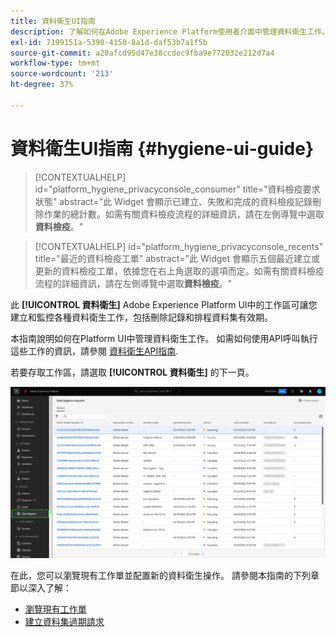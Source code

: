 ```yaml
---
title: 資料衛生UI指南
description: 了解如何在Adobe Experience Platform使用者介面中管理資料衛生工作。
exl-id: 7199151a-5390-4150-8a1d-daf53b7a1f5b
source-git-commit: a20afcd95d47e38ccdec9fba9e772032e212d7a4
workflow-type: tm+mt
source-wordcount: '213'
ht-degree: 37%

---
```


# 資料衛生UI指南 {#hygiene-ui-guide}

>[!CONTEXTUALHELP]
>id="platform_hygiene_privacyconsole_consumer"
>title="資料檢疫要求狀態"
>abstract="此 Widget 會顯示已建立、失敗和完成的資料檢疫記錄刪除作業的總計數。如需有關資料檢疫流程的詳細資訊，請在左側導覽中選取&#x200B;**資料檢疫**。"

>[!CONTEXTUALHELP]
>id="platform_hygiene_privacyconsole_recents"
>title="最近的資料檢疫工單"
>abstract="此 Widget 會顯示五個最近建立或更新的資料檢疫工單，依據您在右上角選取的選項而定。如需有關資料檢疫流程的詳細資訊，請在左側導覽中選取&#x200B;**資料檢疫**。"

此 **[!UICONTROL 資料衛生]** Adobe Experience Platform UI中的工作區可讓您建立和監控各種資料衛生工作，包括刪除記錄和排程資料集有效期。

本指南說明如何在Platform UI中管理資料衛生工作。 如需如何使用API呼叫執行這些工作的資訊，請參閱 [資料衛生API指南](../api/overview.md).

若要存取工作區，請選取 **[!UICONTROL 資料衛生]** 的下一頁。

![顯示 [!UICONTROL 資料衛生] 平台UI中的工作區](../images/ui/overview/home.png)

在此，您可以瀏覽現有工作單並配置新的資料衛生操作。 請參閱本指南的下列章節以深入了解：

* [瀏覽現有工作單](./browse.md)
* [建立資料集過期請求](./dataset-expiration.md)
<!-- * [Create a record delete request](./record-delete.md) -->

